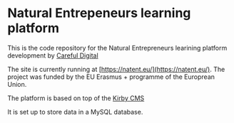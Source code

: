 # Natural Entrepeneurs learning platform

This is the code repository for the Natural Entrepreneurs learining platform development by [Careful Digital](https://careful.digital)

The site is currently running at [https://natent.eu/](https://natent.eu/).  The project was funded by the EU Erasmus + programme of the Europrean Union.

The platform is based on top of the [Kirby CMS](https://getkirby.com)

It is set up to store data in a MySQL database.

